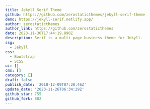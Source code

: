 ```yaml
---
title: Jekyll Serif Theme
github: https://github.com/zerostaticthemes/jekyll-serif-theme
demo: https://jekyll-serif.netlify.app/
author: zerostaticthemes
author_link: https://github.com/zerostaticthemes
date: 2023-11-30T17:44:19.890Z
description: Serif is a multi page business theme for Jekyll.
ssg:
  - Jekyll
css:
  - Bootstrap
  - SCSS
ui: []
cms: []
category: []
draft: false
publish_date: '2018-12-09T07:20:46Z'
update_date: '2023-11-26T06:34:29Z'
github_star: 755
github_fork: 802
---
```

